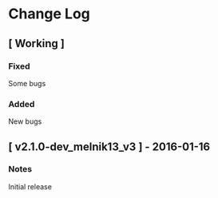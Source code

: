 # Change Log



## [ Working ]

### Fixed
Some bugs

### Added
New bugs



## [ v2.1.0-dev_melnik13_v3 ] - 2016-01-16

### Notes
Initial release
